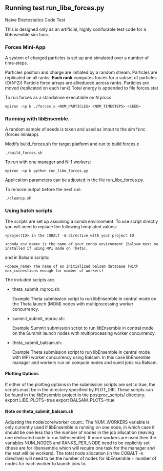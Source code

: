 ## Running test run_libe_forces.py

Naive Electostatics Code Test

This is designed only as an artificial, highly conifurable test
code for a libEnsemble sim func.


### Forces Mini-App

A system of charged particles is set up and simulated over a number of time-steps.

Particles position and charge are initiated by a random stream.
Particles are replicated on all ranks. 
**Each rank** computes forces for a subset of particles (O(N^2))
Particle force arrays are allreduced across ranks.
Particles are moved (replicated on each rank)
Total energy is appended to file forces.stat

To run forces as a standalone executable on N procs:
    
    mpirun -np N ./forces.x <NUM_PARTICLES> <NUM_TIMESTEPS> <SEED>

    
### Running with libEnsemble.

A random sample of seeds is taken and used as imput to the sim func (forces miniapp).

Modify build_forces.sh for target platform and run to build forces.x

    ./build_forces.sh

To run with one manager and N-1 workers:

    mpirun -np N python run_libe_forces.py
    
Application parameters can be adjusted in the file run_libe_forces.py.

To remove output before the next run:

    ./cleanup.sh


### Using batch scripts

The scripts are set up assuming a conda environment. To use script directly you will need to replace the following templated values:

	<projectID> in the COBALT -A directive with your project ID.

	<conda_env_name> is the name of your conda environment (balsam must be installed if using MPI mode on Theta).

and in Balsam scripts:

	<dbase_name> The name of an initialized balsam database (with max_connections enough for number of workers)

The included scripts are.

* theta_submit_mproc.sh:

	Example Theta submission script to run libEnsemble in central mode on the Theta launch (MOM) nodes with multiprocessing worker concurrency.

* summit_submit_mproc.sh:

	Example Summit submission script to run libEnsemble in central mode on the Summit launch nodes with multiprocessing worker concurrency.

* theta_submit_balsam.sh:

	Example Theta submission script to run libEnsemble in central mode with MPI worker concurrency using Balsam. In this case libEnsemble manager and workers run on compute nodes and sumit jobs via Balsam.

#### Plotting Options

If either of the plotting options in the submission scripts are set to true, the scripts must be in the directory specified by PLOT_DIR. These scripts can be found in the libEnsemble project in the postproc_scripts/ directory.
export LIBE_PLOTS=true
export BALSAM_PLOTS=true

#### Note on theta_submit_balsam.sh

Adjusting the node/core/worker count.: The NUM_WORKERS variable is only currently used if libEnsemble is running on one node, in which case it should be one less than the number of nodes in the job allocation (leaving one dedicated node to run libEnsemble). If more workers are used then the variables NUM_NODES and RANKS_PER_NODE need to be explicitly set (these are for libensemble which will require one task for the manager and the rest will be workers). The total node allocation (in the COBALT -n directive) will need to be the number of nodes for libEnsemble + number of nodes for each worker to launch jobs to.




